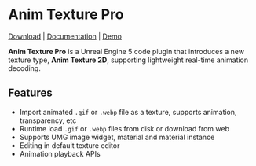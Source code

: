# Anim Texture Pro

[Download](https://www.unrealengine.com/marketplace/en-US/product/anim-texture-pro) | [Documentation](anim-texture-pro) | [Demo](https://github.com/AnimatrixLab/AnimTextureDemo)

**Anim Texture Pro** is a Unreal Engine 5 code plugin that introduces a new texture type, **Anim Texture 2D**, supporting lightweight real-time animation decoding.

## Features

- Import animated `.gif` or `.webp` file as a texture, supports animation, transparency, etc
- Runtime load `.gif` or `.webp` files from disk or download from web
- Supports UMG image widget, material and material instance
- Editing in default texture editor
- Animation playback APIs
